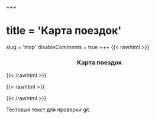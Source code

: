 +++
# title = 'Карта поездок'
slug = 'map'
disableComments = true
+++
{{< rawhtml >}}
<h3 align="center">Карта поездок</h3>
{{< /rawhtml >}}
  
{{< rawhtml >}}
<script type="text/javascript" charset="utf-8" async src="https://api-maps.yandex.ru/services/constructor/1.0/js/?um=constructor%3A77187bdb95bee620ff3ba0b321fcb359dc2750eb2dd0c916a37468fdf08ef30a&amp;width=100%25&amp;height=400&amp;lang=ru_RU&amp;scroll=true"></script>
{{< /rawhtml >}}

Тестовый текст для проверки git.
